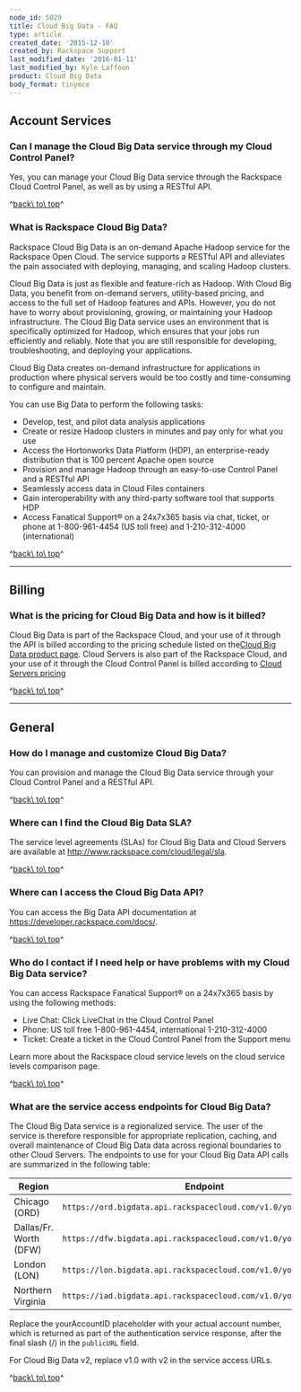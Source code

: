 ```yaml
---
node_id: 5029
title: Cloud Big Data - FAQ
type: article
created_date: '2015-12-10'
created_by: Rackspace Support
last_modified_date: '2016-01-11'
last_modified_by: Kyle Laffoon
product: Cloud Big Data
body_format: tinymce
---
```


Account Services
----------------

### Can I manage the Cloud Big Data service through my Cloud Control Panel?

Yes, you can manage your Cloud Big Data service through the Rackspace
Cloud Control Panel, as well as by using a RESTful API.

^[back\\ to\\ top](#top)^

### What is Rackspace Cloud Big Data?

Rackspace Cloud Big Data is an on-demand Apache Hadoop service for the
Rackspace Open Cloud. The service supports a RESTful API and alleviates
the pain associated with deploying, managing, and scaling Hadoop
clusters.

Cloud Big Data is just as flexible and feature-rich as Hadoop. With
Cloud Big Data, you benefit from on-demand servers, utility-based
pricing, and access to the full set of Hadoop features and APIs.
However, you do not have to worry about provisioning, growing, or
maintaining your Hadoop infrastructure. The Cloud Big Data service uses
an environment that is specifically optimized for Hadoop, which ensures
that your jobs run efficiently and reliably. Note that you are still
responsible for developing, troubleshooting, and deploying your
applications.

Cloud Big Data creates on-demand infrastructure for applications in
production where physical servers would be too costly and time-consuming
to configure and maintain.

You can use Big Data to perform the following tasks:

-   Develop, test, and pilot data analysis applications
-   Create or resize Hadoop clusters in minutes and pay only for what
    you use
-   Access the Hortonworks Data Platform (HDP), an enterprise-ready
    distribution that is 100 percent Apache open source
-   Provision and manage Hadoop through an easy-to-use Control Panel and
    a RESTful API
-   Seamlessly access data in Cloud Files containers
-   Gain interoperability with any third-party software tool that
    supports HDP
-   Access Fanatical Support&reg; on a 24x7x365 basis via chat, ticket, or
    phone at 1-800-961-4454 (US toll free) and
    1-210-312-4000 (international)

^[back\\ to\\ top](#top)^

------------------------------------------------------------------------

Billing
-------

### What is the pricing for Cloud Big Data and how is it billed?

Cloud Big Data is part of the Rackspace Cloud, and your use of it
through the API is billed according to the pricing schedule listed on
the[Cloud Big Data product
page](http://www.rackspace.com/cloud/big-data). Cloud Servers is also
part of the Rackspace Cloud, and your use of it through the Cloud
Control Panel is billed according to [Cloud Servers
pricing](http://www.rackspace.com/cloud/servers#pricinganchor)

^[back\\ to\\ top](#top)^

------------------------------------------------------------------------

General
-------

### How do I manage and customize Cloud Big Data?

You can provision and manage the Cloud Big Data service through your
Cloud Control Panel and a RESTful API.

^[back\\ to\\ top](#top)^

### Where can I find the Cloud Big Data SLA?

The service level agreements (SLAs) for Cloud Big Data and Cloud Servers
are available at <http://www.rackspace.com/cloud/legal/sla>.

^[back\\ to\\ top](#top)^

### Where can I access the Cloud Big Data API?

You can access the Big Data API documentation
at <https://developer.rackspace.com/docs/>.

^[back\\ to\\ top](#top)^

### Who do I contact if I need help or have problems with my Cloud Big Data service?

You can access Rackspace Fanatical Support&reg; on a 24x7x365 basis by using
the following methods:



-   Live Chat: Click LiveChat in the Cloud Control Panel
-   Phone: US toll free 1-800-961-4454, international 1-210-312-4000
-   Ticket: Create a ticket in the Cloud Control Panel from the Support
    menu

Learn more about the Rackspace cloud service levels on the cloud service
levels comparison page.

^[back\\ to\\ top](#top)^

### What are the service access endpoints for Cloud Big Data?

The Cloud Big Data service is a regionalized service. The user of the
service is therefore responsible for appropriate replication, caching,
and overall maintenance of Cloud Big Data data across regional
boundaries to other Cloud Servers. The endpoints to use for your Cloud
Big Data API calls are summarized in the following table:

| Region                 | Endpoint                                                         |
|------------------------|------------------------------------------------------------------|
| Chicago (ORD)          | `https://ord.bigdata.api.rackspacecloud.com/v1.0/yourAccountID/` |
| Dallas/Fr. Worth (DFW) | `https://dfw.bigdata.api.rackspacecloud.com/v1.0/yourAccountID/` |
| London (LON)           | `https://lon.bigdata.api.rackspacecloud.com/v1.0/yourAccountID/` |
| Northern Virginia      | `https://iad.bigdata.api.rackspacecloud.com/v1.0/yourAccountID/` |

Replace the yourAccountID placeholder with your actual account number,
which is returned as part of the authentication service response, after
the final slash (/) in the `publicURL` field.

For Cloud Big Data v2, replace v1.0 with v2 in the service access URLs.

^[back\\ to\\ top](#top)^

